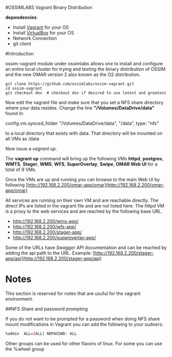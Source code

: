 #OSSIMLABS Vagrant Binary Distribution

**dependencies**:

* Install [Vagrant](https://www.vagrantup.com/downloads.html) for your OS
* Install [VirtualBox](https://www.virtualbox.org/wiki/Downloads) for your OS 
* Network Connection
* git client

#Introduction

ossim-vagrant module under ossimlabs allows one to install and configure an entire local cluster for trying and testing the binary distribution of OSSIM and the new OMAR version 2 also known as the O2 distribution.

```git
git clone https://github.com/ossimlabs/ossim-vagrant.git
cd ossim-vagrant
git checkout dev  # checkout dev if desired to use latest and greatest
```
Now edit the vagrant file and make sure that you set a NFS share directory where your data resides.  Change the line **"/Volumes/DataDrive/data"** found in:

  config.vm.synced_folder "/Volumes/DataDrive/data", "/data", type: "nfs"

to a local directory that exists with data.  That directory will be mounted on all VMs as /data

Now issue a *vagrant up*.


The **vagrant up** command will bring up the following VMs **httpd**, **postgres**, **WMTS**, **Stager**, **WMS**, **WFS**, **SuperOverlay**, **Swipe**, **OMAR Web UI** for a total of 9 VMs.

Once the VMs are up and running you can browse to the main Web UI by following  [http://192.168.2.200/omar-app/omar](http://192.168.2.200/omar-app/omar)


All services are running on their own VM and are reachable directly.  The direct IPs are listed in the vagrant file and are not listed here.  The httpd VM is a proxy to the web services and are reached by the following base URL.

* http://192.168.2.200/wms-app/
* http://192.168.2.200/wfs-app/
* http://192.168.2.200/stager-app/
* http://192.168.2.200/superoverlay-app/

Some of the URLs have *Swagger* API documentation and can be reached by adding the api path to the URL.  Example: [http://192.168.2.200/stager-app/api](http://192.168.2.200/stager-app/api)

# Notes

This section is reserved for notes that are usuful for the vagrant environment.

##NFS Share and password prompting

If you do not want to be prompted for a password when doing NFS share mount modifications in Vagrant you can add the following to your sudoers:

```bash
%admin  ALL=(ALL) NOPASSWD: ALL
```

Other groups can be used for other flavors of linux.  For some you can use the %wheel group